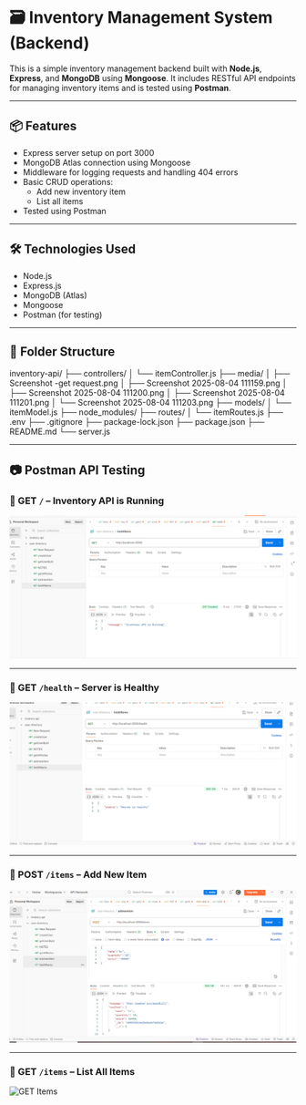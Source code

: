 # 🗃️ Inventory Management System (Backend)

This is a simple inventory management backend built with **Node.js**, **Express**, and **MongoDB** using **Mongoose**. It includes RESTful API endpoints for managing inventory items and is tested using **Postman**.

---

## 📦 Features

- Express server setup on port 3000
- MongoDB Atlas connection using Mongoose
- Middleware for logging requests and handling 404 errors
- Basic CRUD operations:
  - Add new inventory item
  - List all items
- Tested using Postman

---

## 🛠️ Technologies Used

- Node.js
- Express.js
- MongoDB (Atlas)
- Mongoose
- Postman (for testing)

---

## 📁 Folder Structure
inventory-api/
├── controllers/
│   └── itemController.js
├── media/
│   ├── Screenshot -get request.png
│   ├── Screenshot 2025-08-04 111159.png
│   ├── Screenshot 2025-08-04 111200.png
│   ├── Screenshot 2025-08-04 111201.png
│   └── Screenshot 2025-08-04 111203.png
├── models/
│   └── itemModel.js
├── node_modules/
├── routes/
│   └── itemRoutes.js
├── .env
├── .gitignore
├── package-lock.json
├── package.json
├── README.md
└── server.js

---
## 📷 Postman API Testing

### 🔹 GET `/` – Inventory API is Running
![GET Root](./media/api%20running.png)

---

### 🔹 GET `/health` – Server is Healthy
![GET Health](./media/server%20healthy.png)

---

### 🔹 POST `/items` – Add New Item
![POST Item](./media/post-add%20new%20item.png)

---

### 🔹 GET `/items` – List All Items
![GET Items](./media/Screenshot%20-get%20req.png)
